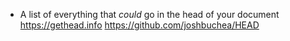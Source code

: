 - A list of everything that *could* go in the head of your document https://gethead.info https://github.com/joshbuchea/HEAD
